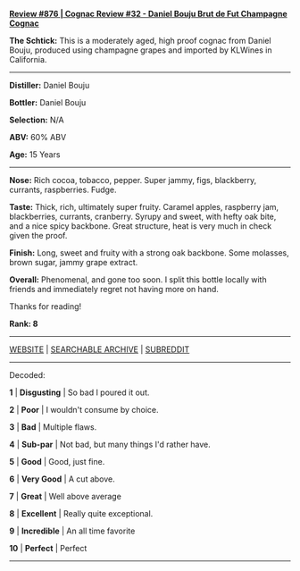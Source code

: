 
[**Review #876 | Cognac Review #32 - Daniel Bouju Brut de Fut Champagne Cognac**]( https://t8ke.review/review-876-daniel-bouju-royal-brut-de-fut-champagne-cognac/)

**The Schtick:** This is a moderately aged, high proof cognac from Daniel Bouju, produced using champagne grapes and imported by KLWines in California. 

-----

**Distiller:** Daniel Bouju

**Bottler:** Daniel Bouju

**Selection:** N/A

**ABV:**  60% ABV

**Age:** 15 Years 

-----

**Nose:**  Rich cocoa, tobacco, pepper. Super jammy, figs, blackberry, currants, raspberries. Fudge. 

**Taste:** Thick, rich, ultimately super fruity. Caramel apples, raspberry jam, blackberries, currants, cranberry. Syrupy and sweet, with hefty oak bite, and a nice spicy backbone. Great structure, heat is very much in check given the proof. 

**Finish:** Long, sweet and fruity with a strong oak backbone. Some molasses, brown sugar, jammy grape extract. 

**Overall:** Phenomenal, and gone too soon. I split this bottle locally with friends and immediately regret not having more on hand. 

Thanks for reading!

**Rank: 8**



-----

[WEBSITE](https://t8ke.review) | [SEARCHABLE ARCHIVE](https://t8ke.review/review-archive/) | [SUBREDDIT](https://reddit.com/r/t8kereviews)

-----

Decoded:

**1** | **Disgusting** | So bad I poured it out.

**2** | **Poor** | I wouldn't consume by choice.

**3** | **Bad** | Multiple flaws.

**4** | **Sub-par** | Not bad, but many things I'd rather have.

**5** | **Good** | Good, just fine.

**6** | **Very Good** | A cut above.

**7** | **Great** | Well above average

**8** | **Excellent** | Really quite exceptional.

**9** | **Incredible** | An all time favorite

**10** | **Perfect** | Perfect

----

